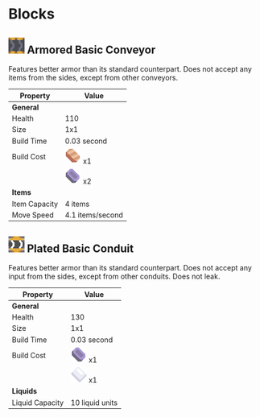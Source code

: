 # Blocks

## ![Armored Basic Conveyor](img/block-armored-basic-conveyor.png) **Armored Basic Conveyor**

Features better armor than its standard counterpart. Does not accept any items from the sides, except from other conveyors.

| Property      | Value                             |
| ------------- | --------------------------------- |
| **General**   |                                   |
| Health        | 110                               |
| Size          | 1x1                               |
| Build Time    | 0.03 second                       |
| Build Cost    | ![copper](img/item-copper.png) x1 |
|               | ![lead](img/item-lead.png) x2     |
| **Items**     |                                   |
| Item Capacity | 4 items                           |
| Move Speed    | 4.1 items/second                  |

## ![Plated Basic Conduit](img/block-plated-basic-conduit.png) **Plated Basic Conduit**

Features better armor than its standard counterpart. Does not accept any input from the sides, except from other conduits. Does not leak.

| Property        | Value                                   |
| --------------- | --------------------------------------- |
| **General**     |                                         |
| Health          | 130                                     |
| Size            | 1x1                                     |
| Build Time      | 0.03 second                             |
| Build Cost      | ![lead](img/item-lead.png) x1           |
|                 | ![metaglass](img/item-metaglass.png) x1 |
| **Liquids**     |                                         |
| Liquid Capacity | 10 liquid units                         |
